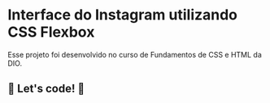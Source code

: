 # Interface do Instagram utilizando CSS Flexbox

Esse projeto foi desenvolvido no curso de Fundamentos de CSS e HTML da DIO.

## 🚀 Let's code! 🚀

